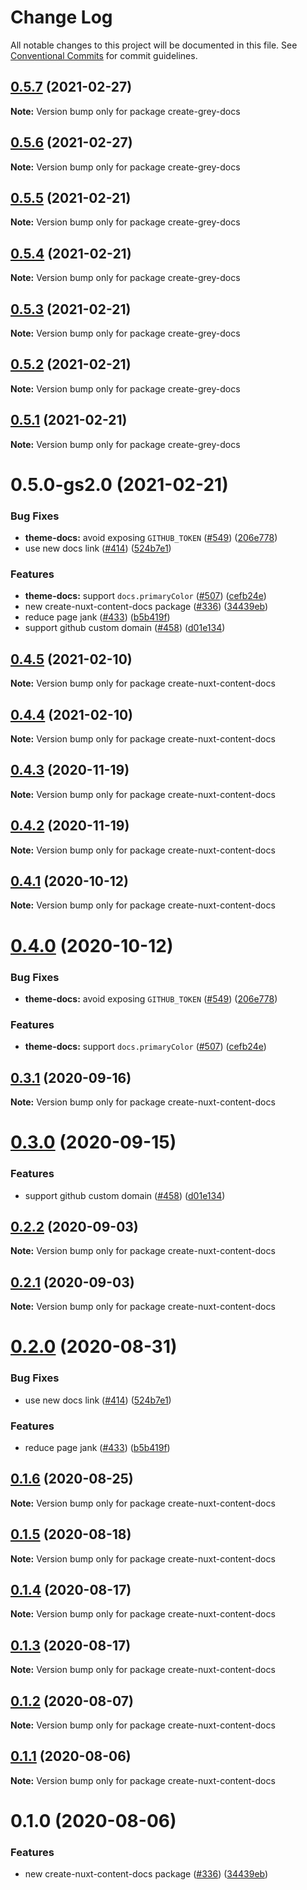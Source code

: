 # Change Log

All notable changes to this project will be documented in this file.
See [Conventional Commits](https://conventionalcommits.org) for commit guidelines.

## [0.5.7](https://gitlab.com/grey-software/templates/grey-docs/compare/create-grey-docs@0.5.6...create-grey-docs@0.5.7) (2021-02-27)

**Note:** Version bump only for package create-grey-docs





## [0.5.6](https://gitlab.com/grey-software/templates/grey-docs/compare/create-grey-docs@0.5.5...create-grey-docs@0.5.6) (2021-02-27)

**Note:** Version bump only for package create-grey-docs





## [0.5.5](https://gitlab.com/grey-software/templates/grey-docs/compare/create-grey-docs@0.5.4...create-grey-docs@0.5.5) (2021-02-21)

**Note:** Version bump only for package create-grey-docs





## [0.5.4](https://gitlab.com/grey-software/templates/grey-docs/compare/create-grey-docs@0.5.3...create-grey-docs@0.5.4) (2021-02-21)

**Note:** Version bump only for package create-grey-docs





## [0.5.3](https://gitlab.com/grey-software/templates/grey-docs/compare/create-grey-docs@0.5.2...create-grey-docs@0.5.3) (2021-02-21)

**Note:** Version bump only for package create-grey-docs





## [0.5.2](https://gitlab.com/grey-software/templates/grey-docs/compare/create-grey-docs@0.5.1...create-grey-docs@0.5.2) (2021-02-21)

**Note:** Version bump only for package create-grey-docs





## [0.5.1](https://gitlab.com/grey-software/templates/grey-docs/compare/create-grey-docs@0.5.0-gs2.0...create-grey-docs@0.5.1) (2021-02-21)

**Note:** Version bump only for package create-grey-docs





# 0.5.0-gs2.0 (2021-02-21)


### Bug Fixes

* **theme-docs:** avoid exposing `GITHUB_TOKEN` ([#549](https://gitlab.com/grey-software/templates/grey-docs/issues/549)) ([206e778](https://gitlab.com/grey-software/templates/grey-docs/commit/206e778fac72c67d8edf29b7ddfc273bd6b51bf5))
* use new docs link ([#414](https://gitlab.com/grey-software/templates/grey-docs/issues/414)) ([524b7e1](https://gitlab.com/grey-software/templates/grey-docs/commit/524b7e100f76a8a2910c047a2e5be1bf13eb8d59))


### Features

* **theme-docs:** support `docs.primaryColor` ([#507](https://gitlab.com/grey-software/templates/grey-docs/issues/507)) ([cefb24e](https://gitlab.com/grey-software/templates/grey-docs/commit/cefb24efeb8e8f05d91e1acd3528aa556296acd5))
* new create-nuxt-content-docs package ([#336](https://gitlab.com/grey-software/templates/grey-docs/issues/336)) ([34439eb](https://gitlab.com/grey-software/templates/grey-docs/commit/34439eb1c339c47e00280a139f8fe5725841751f))
* reduce page jank ([#433](https://gitlab.com/grey-software/templates/grey-docs/issues/433)) ([b5b419f](https://gitlab.com/grey-software/templates/grey-docs/commit/b5b419f8af421c034b5207af321cdf266abedd64))
* support github custom domain ([#458](https://gitlab.com/grey-software/templates/grey-docs/issues/458)) ([d01e134](https://gitlab.com/grey-software/templates/grey-docs/commit/d01e1347f88006948929ced9dfa6dd97e3fa2008))





## [0.4.5](https://github.com/nuxt/content/compare/create-nuxt-content-docs@0.4.4...create-nuxt-content-docs@0.4.5) (2021-02-10)

**Note:** Version bump only for package create-nuxt-content-docs





## [0.4.4](https://github.com/nuxt/content/compare/create-nuxt-content-docs@0.4.3...create-nuxt-content-docs@0.4.4) (2021-02-10)

**Note:** Version bump only for package create-nuxt-content-docs





## [0.4.3](https://github.com/nuxt/content/compare/create-nuxt-content-docs@0.4.2...create-nuxt-content-docs@0.4.3) (2020-11-19)

**Note:** Version bump only for package create-nuxt-content-docs





## [0.4.2](https://github.com/nuxt/content/compare/create-nuxt-content-docs@0.4.1...create-nuxt-content-docs@0.4.2) (2020-11-19)

**Note:** Version bump only for package create-nuxt-content-docs





## [0.4.1](https://github.com/nuxt/content/compare/create-nuxt-content-docs@0.4.0...create-nuxt-content-docs@0.4.1) (2020-10-12)

**Note:** Version bump only for package create-nuxt-content-docs





# [0.4.0](https://github.com/nuxt/content/compare/create-nuxt-content-docs@0.3.1...create-nuxt-content-docs@0.4.0) (2020-10-12)


### Bug Fixes

* **theme-docs:** avoid exposing `GITHUB_TOKEN` ([#549](https://github.com/nuxt/content/issues/549)) ([206e778](https://github.com/nuxt/content/commit/206e778fac72c67d8edf29b7ddfc273bd6b51bf5))


### Features

* **theme-docs:** support `docs.primaryColor` ([#507](https://github.com/nuxt/content/issues/507)) ([cefb24e](https://github.com/nuxt/content/commit/cefb24efeb8e8f05d91e1acd3528aa556296acd5))





## [0.3.1](https://github.com/nuxt/content/compare/create-nuxt-content-docs@0.3.0...create-nuxt-content-docs@0.3.1) (2020-09-16)

**Note:** Version bump only for package create-nuxt-content-docs





# [0.3.0](https://github.com/nuxt/content/compare/create-nuxt-content-docs@0.2.2...create-nuxt-content-docs@0.3.0) (2020-09-15)


### Features

* support github custom domain ([#458](https://github.com/nuxt/content/issues/458)) ([d01e134](https://github.com/nuxt/content/commit/d01e1347f88006948929ced9dfa6dd97e3fa2008))





## [0.2.2](https://github.com/nuxt/content/compare/create-nuxt-content-docs@0.2.1...create-nuxt-content-docs@0.2.2) (2020-09-03)

**Note:** Version bump only for package create-nuxt-content-docs





## [0.2.1](https://github.com/nuxt/content/compare/create-nuxt-content-docs@0.2.0...create-nuxt-content-docs@0.2.1) (2020-09-03)

**Note:** Version bump only for package create-nuxt-content-docs





# [0.2.0](https://github.com/nuxt/content/compare/create-nuxt-content-docs@0.1.6...create-nuxt-content-docs@0.2.0) (2020-08-31)


### Bug Fixes

* use new docs link ([#414](https://github.com/nuxt/content/issues/414)) ([524b7e1](https://github.com/nuxt/content/commit/524b7e100f76a8a2910c047a2e5be1bf13eb8d59))


### Features

* reduce page jank ([#433](https://github.com/nuxt/content/issues/433)) ([b5b419f](https://github.com/nuxt/content/commit/b5b419f8af421c034b5207af321cdf266abedd64))





## [0.1.6](https://github.com/nuxt/content/compare/create-nuxt-content-docs@0.1.5...create-nuxt-content-docs@0.1.6) (2020-08-25)

**Note:** Version bump only for package create-nuxt-content-docs





## [0.1.5](https://github.com/nuxt/content/compare/create-nuxt-content-docs@0.1.4...create-nuxt-content-docs@0.1.5) (2020-08-18)

**Note:** Version bump only for package create-nuxt-content-docs





## [0.1.4](https://github.com/nuxt/content/compare/create-nuxt-content-docs@0.1.3...create-nuxt-content-docs@0.1.4) (2020-08-17)

**Note:** Version bump only for package create-nuxt-content-docs





## [0.1.3](https://github.com/nuxt/content/compare/create-nuxt-content-docs@0.1.2...create-nuxt-content-docs@0.1.3) (2020-08-17)

**Note:** Version bump only for package create-nuxt-content-docs





## [0.1.2](https://github.com/nuxt/content/compare/create-nuxt-content-docs@0.1.1...create-nuxt-content-docs@0.1.2) (2020-08-07)

**Note:** Version bump only for package create-nuxt-content-docs





## [0.1.1](https://github.com/nuxt/content/compare/create-nuxt-content-docs@0.1.0...create-nuxt-content-docs@0.1.1) (2020-08-06)

**Note:** Version bump only for package create-nuxt-content-docs





# 0.1.0 (2020-08-06)


### Features

* new create-nuxt-content-docs package ([#336](https://github.com/nuxt/content/issues/336)) ([34439eb](https://github.com/nuxt/content/commit/34439eb1c339c47e00280a139f8fe5725841751f))
